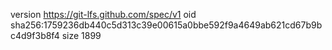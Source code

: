 version https://git-lfs.github.com/spec/v1
oid sha256:1759236db440c5d313c39e00615a0bbe592f9a4649ab621cd67b9bc4d9f3b8f4
size 1899
